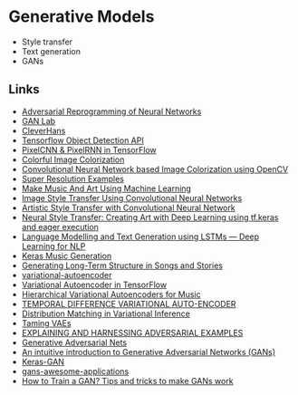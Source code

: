 # Generative Models

* Style transfer
* Text generation
* GANs

## Links
* [Adversarial Reprogramming of Neural Networks](https://arxiv.org/abs/1806.11146)
* [GAN Lab](https://poloclub.github.io/ganlab/)
* [CleverHans](https://github.com/tensorflow/cleverhans)
* [Tensorflow Object Detection API](https://github.com/tensorflow/models/tree/master/research/object_detection)
* [PixelCNN & PixelRNN in TensorFlow](https://github.com/carpedm20/pixel-rnn-tensorflow)
* [Colorful Image Colorization](https://github.com/richzhang/colorization)
* [Convolutional Neural Network based Image Colorization using OpenCV](https://www.learnopencv.com/convolutional-neural-network-based-image-colorization-using-opencv/)
* [Super Resolution Examples](https://github.com/tensorlayer/srgan)
* [Make Music And Art Using Machine Learning](https://magenta.tensorflow.org/)
* [Image Style Transfer Using Convolutional Neural Networks](https://www.cv-foundation.org/openaccess/content_cvpr_2016/papers/Gatys_Image_Style_Transfer_CVPR_2016_paper.pdf)
* [Artistic Style Transfer with Convolutional Neural Network](https://medium.com/data-science-group-iitr/artistic-style-transfer-with-convolutional-neural-network-7ce2476039fd)
* [Neural Style Transfer: Creating Art with Deep Learning using tf.keras and eager execution](https://medium.com/tensorflow/neural-style-transfer-creating-art-with-deep-learning-using-tf-keras-and-eager-execution-7d541ac31398)
* [Language Modelling and Text Generation using LSTMs — Deep Learning for NLP](https://medium.com/@shivambansal36/language-modelling-text-generation-using-lstms-deep-learning-for-nlp-ed36b224b275)
* [Keras Music Generation](https://github.com/subpath/Keras_music_gereration)
* [Generating Long-Term Structure in Songs and Stories](https://magenta.tensorflow.org/2016/07/15/lookback-rnn-attention-rnn)
* [variational-autoencoder](https://github.com/kvfrans/variational-autoencoder)
* [Variational Autoencoder in TensorFlow](https://jmetzen.github.io/2015-11-27/vae.html)
* [Hierarchical Variational Autoencoders for Music](https://nips2017creativity.github.io/doc/Hierarchical_Variational_Autoencoders_for_Music.pdf)
* [TEMPORAL DIFFERENCE VARIATIONAL AUTO-ENCODER](https://arxiv.org/pdf/1806.03107.pdf)
* [Distribution Matching in Variational Inference](https://arxiv.org/pdf/1802.06847.pdf)
* [Taming VAEs](https://arxiv.org/pdf/1810.00597v1.pdf)
* [EXPLAINING AND HARNESSING ADVERSARIAL EXAMPLES](https://arxiv.org/pdf/1412.6572.pdf)
* [Generative Adversarial Nets](https://arxiv.org/pdf/1406.2661.pdf)
* [An intuitive introduction to Generative Adversarial Networks (GANs)](https://www.freecodecamp.org/news/an-intuitive-introduction-to-generative-adversarial-networks-gans-7a2264a81394/)
* [Keras-GAN](https://github.com/eriklindernoren/Keras-GAN)
* [gans-awesome-applications](https://github.com/nashory/gans-awesome-applications)
* [How to Train a GAN? Tips and tricks to make GANs work](https://github.com/soumith/ganhacks)

